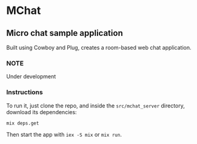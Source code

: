 # MChat
## Micro chat sample application

Built using Cowboy and Plug, creates a room-based web chat application.

### NOTE
Under development

### Instructions

To run it, just clone the repo, and inside the `src/mchat_server` directory, download its dependencies:
```
mix deps.get
```
Then start the app with `iex -S mix` or `mix run`.

